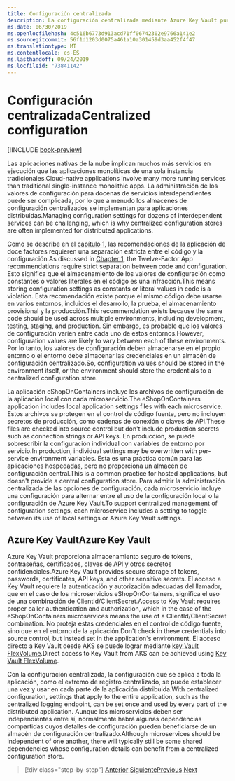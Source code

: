 ```yaml
---
title: Configuración centralizada
description: La configuración centralizada mediante Azure Key Vault puede facilitar la administración de aplicaciones nativas en la nube.
ms.date: 06/30/2019
ms.openlocfilehash: 4c516b6773d913acd71ff06742302e9766a141e2
ms.sourcegitcommit: 56f1d1203d0075a461a10a301459d3aa452f4f47
ms.translationtype: MT
ms.contentlocale: es-ES
ms.lasthandoff: 09/24/2019
ms.locfileid: "73841142"
---
```

# <a name="centralized-configuration"></a><span data-ttu-id="5931d-103">Configuración centralizada</span><span class="sxs-lookup"><span data-stu-id="5931d-103">Centralized configuration</span></span>

[!INCLUDE [book-preview](../../../includes/book-preview.md)]

<span data-ttu-id="5931d-104">Las aplicaciones nativas de la nube implican muchos más servicios en ejecución que las aplicaciones monolíticas de una sola instancia tradicionales.</span><span class="sxs-lookup"><span data-stu-id="5931d-104">Cloud-native applications involve many more running services than traditional single-instance monolithic apps.</span></span> <span data-ttu-id="5931d-105">La administración de los valores de configuración para docenas de servicios interdependientes puede ser complicada, por lo que a menudo los almacenes de configuración centralizados se implementan para aplicaciones distribuidas.</span><span class="sxs-lookup"><span data-stu-id="5931d-105">Managing configuration settings for dozens of interdependent services can be challenging, which is why centralized configuration stores are often implemented for distributed applications.</span></span>

<span data-ttu-id="5931d-106">Como se describe en el [capítulo 1](introduction.md), las recomendaciones de la aplicación de doce factores requieren una separación estricta entre el código y la configuración.</span><span class="sxs-lookup"><span data-stu-id="5931d-106">As discussed in [Chapter 1](introduction.md), the Twelve-Factor App recommendations require strict separation between code and configuration.</span></span> <span data-ttu-id="5931d-107">Esto significa que el almacenamiento de los valores de configuración como constantes o valores literales en el código es una infracción.</span><span class="sxs-lookup"><span data-stu-id="5931d-107">This means storing configuration settings as constants or literal values in code is a violation.</span></span> <span data-ttu-id="5931d-108">Esta recomendación existe porque el mismo código debe usarse en varios entornos, incluidos el desarrollo, la prueba, el almacenamiento provisional y la producción.</span><span class="sxs-lookup"><span data-stu-id="5931d-108">This recommendation exists because the same code should be used across multiple environments, including development, testing, staging, and production.</span></span> <span data-ttu-id="5931d-109">Sin embargo, es probable que los valores de configuración varíen entre cada uno de estos entornos.</span><span class="sxs-lookup"><span data-stu-id="5931d-109">However, configuration values are likely to vary between each of these environments.</span></span> <span data-ttu-id="5931d-110">Por lo tanto, los valores de configuración deben almacenarse en el propio entorno o el entorno debe almacenar las credenciales en un almacén de configuración centralizado.</span><span class="sxs-lookup"><span data-stu-id="5931d-110">So, configuration values should be stored in the environment itself, or the environment should store the credentials to a centralized configuration store.</span></span>

<span data-ttu-id="5931d-111">La aplicación eShopOnContainers incluye los archivos de configuración de la aplicación local con cada microservicio.</span><span class="sxs-lookup"><span data-stu-id="5931d-111">The eShopOnContainers application includes local application settings files with each microservice.</span></span> <span data-ttu-id="5931d-112">Estos archivos se protegen en el control de código fuente, pero no incluyen secretos de producción, como cadenas de conexión o claves de API.</span><span class="sxs-lookup"><span data-stu-id="5931d-112">These files are checked into source control but don't include production secrets such as connection strings or API keys.</span></span> <span data-ttu-id="5931d-113">En producción, se puede sobrescribir la configuración individual con variables de entorno por servicio.</span><span class="sxs-lookup"><span data-stu-id="5931d-113">In production, individual settings may be overwritten with per-service environment variables.</span></span> <span data-ttu-id="5931d-114">Esta es una práctica común para las aplicaciones hospedadas, pero no proporciona un almacén de configuración central.</span><span class="sxs-lookup"><span data-stu-id="5931d-114">This is a common practice for hosted applications, but doesn't provide a central configuration store.</span></span> <span data-ttu-id="5931d-115">Para admitir la administración centralizada de las opciones de configuración, cada microservicio incluye una configuración para alternar entre el uso de la configuración local o la configuración de Azure Key Vault.</span><span class="sxs-lookup"><span data-stu-id="5931d-115">To support centralized management of configuration settings, each microservice includes a setting to toggle between its use of local settings or Azure Key Vault settings.</span></span>

## <a name="azure-key-vault"></a><span data-ttu-id="5931d-116">Azure Key Vault</span><span class="sxs-lookup"><span data-stu-id="5931d-116">Azure Key Vault</span></span>

<span data-ttu-id="5931d-117">Azure Key Vault proporciona almacenamiento seguro de tokens, contraseñas, certificados, claves de API y otros secretos confidenciales.</span><span class="sxs-lookup"><span data-stu-id="5931d-117">Azure Key Vault provides secure storage of tokens, passwords, certificates, API keys, and other sensitive secrets.</span></span> <span data-ttu-id="5931d-118">El acceso a Key Vault requiere la autenticación y autorización adecuadas del llamador, que en el caso de los microservicios eShopOnContainers, significa el uso de una combinación de ClientId/ClientSecret.</span><span class="sxs-lookup"><span data-stu-id="5931d-118">Access to Key Vault requires proper caller authentication and authorization, which in the case of the eShopOnContainers microservices means the use of a ClientId/ClientSecret combination.</span></span> <span data-ttu-id="5931d-119">No proteja estas credenciales en el control de código fuente, sino que en el entorno de la aplicación.</span><span class="sxs-lookup"><span data-stu-id="5931d-119">Don't check in these credentials into source control, but instead set in the application's environment.</span></span> <span data-ttu-id="5931d-120">El acceso directo a Key Vault desde AKS se puede lograr mediante [key Vault FlexVolume](https://github.com/Azure/kubernetes-keyvault-flexvol).</span><span class="sxs-lookup"><span data-stu-id="5931d-120">Direct access to Key Vault from AKS can be achieved using [Key Vault FlexVolume](https://github.com/Azure/kubernetes-keyvault-flexvol).</span></span>

<span data-ttu-id="5931d-121">Con la configuración centralizada, la configuración que se aplica a toda la aplicación, como el extremo de registro centralizado, se puede establecer una vez y usar en cada parte de la aplicación distribuida.</span><span class="sxs-lookup"><span data-stu-id="5931d-121">With centralized configuration, settings that apply to the entire application, such as the centralized logging endpoint, can be set once and used by every part of the distributed application.</span></span> <span data-ttu-id="5931d-122">Aunque los microservicios deben ser independientes entre sí, normalmente habrá algunas dependencias compartidas cuyos detalles de configuración pueden beneficiarse de un almacén de configuración centralizado.</span><span class="sxs-lookup"><span data-stu-id="5931d-122">Although microservices should be independent of one another, there will typically still be some shared dependencies whose configuration details can benefit from a centralized configuration store.</span></span>

>[!div class="step-by-step"]
><span data-ttu-id="5931d-123">[Anterior](deploy-eshoponcontainers-azure.md)
>[Siguiente](scale-applications.md)</span><span class="sxs-lookup"><span data-stu-id="5931d-123">[Previous](deploy-eshoponcontainers-azure.md)
[Next](scale-applications.md)</span></span>
